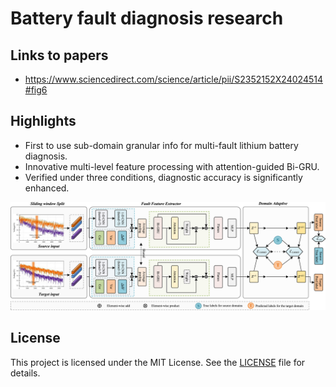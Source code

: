 # Battery fault diagnosis research

## Links to papers

- https://www.sciencedirect.com/science/article/pii/S2352152X24024514#fig6

## Highlights

- First to use sub-domain granular info for multi-fault lithium battery diagnosis.
- Innovative multi-level feature processing with attention-guided Bi-GRU.
- Verified under three conditions, diagnostic accuracy is significantly enhanced.

![1-s2.0-S2352152X24024514-gr6_lrg](./typora_photo/README/1-s2.0-S2352152X24024514-gr6_lrg.jpg)

## License 

This project is licensed under the MIT License. See the [LICENSE](LICENSE.txt) file for details.